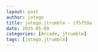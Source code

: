 ```yaml
---
layout: post
author: jotego
title: jotego.jtrumble - cf5f59a
date: 2025-05-09
categories: [Arcade, jtrumble]
tags: [jotego.jtrumble]
---
```


